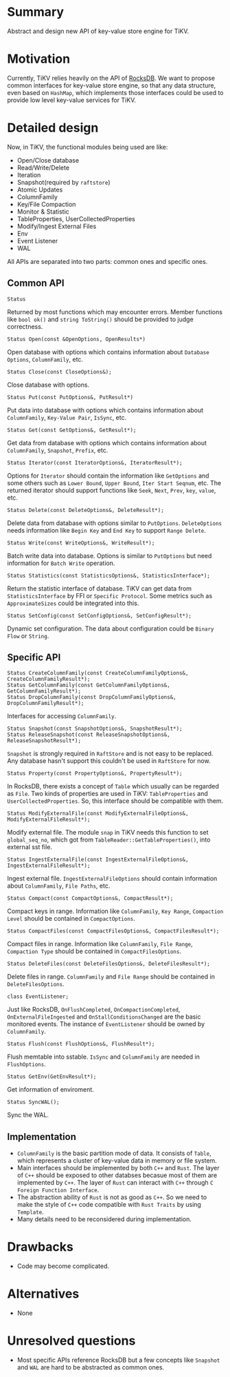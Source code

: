 # Summary
Abstract and design new API of key-value store engine for TiKV.

# Motivation

Currently, TiKV relies heavily on the API of [RocksDB](https://github.com/facebook/rocksdb). We want to propose common interfaces for key-value store engine, so that any data structure, even based on `HashMap`, which implements those interfaces could be used to provide low level key-value services for TiKV.

# Detailed design

Now, in TiKV, the functional modules being used are like:

* Open/Close database
* Read/Write/Delete
* Iteration
* Snapshot(required by `raftstore`)
* Atomic Updates
* ColumnFamily
* Key/File Compaction
* Monitor & Statistic
* TableProperties, UserCollectedProperties
* Modify/Ingest External Files
* Env
* Event Listener
* WAL

All APIs are separated into two parts: common ones and specific ones.

## Common API

```
Status
```
Returned by most functions which may encounter errors. Member functions like `bool ok()` and `string ToString()` should be provided to judge correctness.

```
Status Open(const &OpenOptions, OpenResults*)
```
Open database with options which contains information about `Database Options`, `ColumnFamily`, etc. 

```
Status Close(const CloseOptions&);
```
Close database with options.

```
Status Put(const PutOptions&, PutResult*)
```
Put data into database with options which contains information about `ColumnFamily`, `Key-Value Pair`, `IsSync`, etc.

```
Status Get(const GetOptions&, GetResult*);
```
Get data from database with options which contains information about `ColumnFamily`, `Snapshot`, `Prefix`, etc.

```
Status Iterator(const IteratorOptions&, IteratorResult*);
```
Options for `Iterator` should contain the information like `GetOptions` and some others such as `Lower Bound`, `Upper Bound`, `Iter Start Seqnum`, etc. The returned iterator should support functions like `Seek`, `Next`, `Prev`, `key`, `value`, etc.

```
Status Delete(const DeleteOptions&, DeleteResult*);
```
Delete data from database with options similar to `PutOptions`. `DeleteOptions` needs information like `Begin Key` and `End Key` to support `Range Delete`.

```
Status Write(const WriteOptions&, WriteResult*);
```
Batch write data into database. Options is similar to `PutOptions` but need information for `Batch Write` operation.

```
Status Statistics(const StatisticsOptions&, StatisticsInterface*);
```
Return the statistic interface of database. TiKV can get data from `StatisticsInterface` by FFI or `Specific Protocol`. Some metrics such as `ApproximateSizes` could be integrated into this.

```
Status SetConfig(const SetConfigOptions&, SetConfigResult*);
```
Dynamic set configuration. The data about configuration could be `Binary Flow` or `String`. 

## Specific API
```
Status CreateColumnFamily(const CreateColumnFamilyOptions&, CreateColumnFamilyResult*);
Status GetColumnFamily(const GetColumnFamilyOptions&, GetColumnFamilyResult*);
Status DropColumnFamily(const DropColumnFamilyOptions&, DropColumnFamilyResult*);
```
Interfaces for accessing `ColumnFamily`. 

```
Status Snapshot(const SnapshotOptions&, SnapshotResult*);
Status ReleaseSnapshot(const ReleaseSnapshotOptions&, ReleaseSnapshotResult*);
```
`Snapshot` is strongly required in `RaftStore` and is not easy to be replaced. Any database hasn't support this couldn't be used in `RaftStore` for now.

```
Status Property(const PropertyOptions&, PropertyResult*);
```
In RocksDB, there exists a concept of `Table` which usually can be regarded as `File`. Two kinds of properties are used in TiKV: `TableProperties` and `UserCollectedProperties`. So, this interface should be compatible with them.

```
Status ModifyExternalFile(const ModifyExternalFileOptions&, ModifyExternalFileResult*);
```
Modify external file. The module `snap` in TiKV needs this function to set `global_seq_no`, which got from `TableReader::GetTableProperties()`, into external sst file.

```
Status IngestExternalFile(const IngestExternalFileOptions&, IngestExternalFileResult*);
```
Ingest external file. `IngestExternalFileOptions` should contain information about `ColumnFamily`, `File Paths`, etc.

```
Status Compact(const CompactOptions&, CompactResult*);
```
Compact keys in range. Information like `ColumnFamily`, `Key Range`, `Compaction Level` should be contained in `CompactOptions`.

```
Status CompactFiles(const CompactFilesOptions&, CompactFilesResult*);
```
Compact files in range. Information like `ColumnFamily`, `File Range`, `Compaction Type` should be contained in `CompactFilesOptions`.

```
Status DeleteFiles(const DeleteFilesOptions&, DeleteFilesResult*);
```
Delete files in range. `ColumnFamily` and `File Range` should be contained in `DeleteFilesOptions`.

```
class EventListener;
```
Just like RocksDB, `OnFlushCompleted`, `OnCompactionCompleted`, `OnExternalFileIngested` and `OnStallConditionsChanged` are the basic monitored events. The instance of `EventListener` should be owned by `ColumnFamily`.

```
Status Flush(const FlushOptions&, FlushResult*);
```
Flush memtable into sstable. `IsSync` and `ColumnFamily` are needed in `FlushOptions`.

```
Status GetEnv(GetEnvResult*);
```
Get information of enviroment.

```
Status SyncWAL();
```
Sync the WAL.

## Implementation

- `ColumnFamily` is the basic partition mode of data. It consists of `Table`, which represents a cluster of key-value data in memory or file system.
- Main interfaces should be implemented by both `C++` and `Rust`. The layer of `C++` should be exposed to other databses becasue most of them are implemented by `C++`. The layer of `Rust` can interact with `C++` through `C Foreign Function Interface`. 
- The abstraction ability of `Rust` is not as good as `C++`. So we need to make the style of `C++` code compatible with `Rust Traits` by using `Template`.
- Many details need to be reconsidered during implementation.

# Drawbacks

- Code may become complicated.

# Alternatives

- None

# Unresolved questions
- Most specific APIs reference RocksDB but a few concepts like `Snapshot` and `WAL` are hard to be abstracted as common ones.

